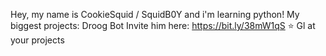 Hey, my name is CookieSquid / SquidB0Y and i'm learning python!
My biggest projects: Droog Bot
Invite him here: https://bit.ly/38mW1qS
⭐ Gl at your projects
